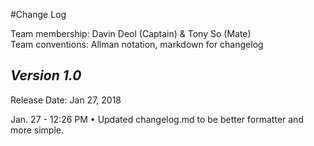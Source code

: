 #Change Log

Team membership:  Davin Deol (Captain) & Tony So (Mate)  
Team conventions: Allman notation, markdown for changelog  

## *Version 1.0*

Release Date: Jan 27, 2018

Jan. 27 - 12:26 PM
• Updated changelog.md to be better formatter and more simple.
